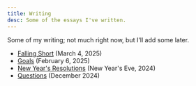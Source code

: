 ```yaml
---
title: Writing
desc: Some of the essays I've written.
---
```


Some of my writing; not much right now, but I'll add some later.

- [Falling Short](falling.html) (March 4, 2025)
- [Goals](goals.html) (February 6, 2025)
- [New Year's Resolutions](resolutions.html) (New Year's Eve, 2024)
- [Questions](questions.html) (December 2024)

